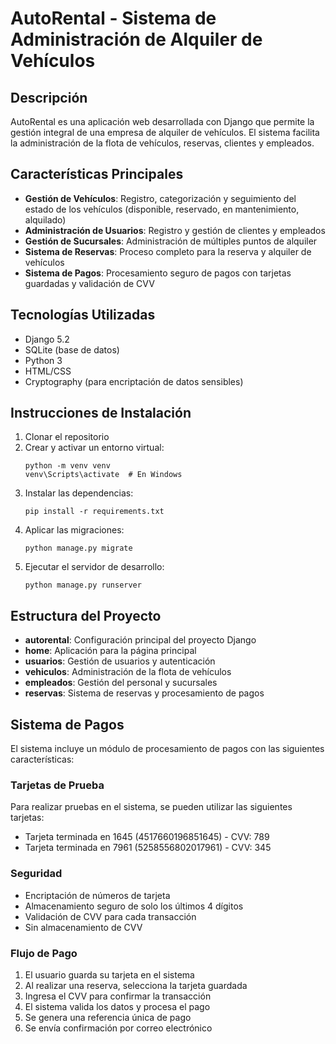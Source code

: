 # AutoRental - Sistema de Administración de Alquiler de Vehículos

## Descripción
AutoRental es una aplicación web desarrollada con Django que permite la gestión integral de una empresa de alquiler de vehículos. El sistema facilita la administración de la flota de vehículos, reservas, clientes y empleados.

## Características Principales
- **Gestión de Vehículos**: Registro, categorización y seguimiento del estado de los vehículos (disponible, reservado, en mantenimiento, alquilado)
- **Administración de Usuarios**: Registro y gestión de clientes y empleados
- **Gestión de Sucursales**: Administración de múltiples puntos de alquiler
- **Sistema de Reservas**: Proceso completo para la reserva y alquiler de vehículos
- **Sistema de Pagos**: Procesamiento seguro de pagos con tarjetas guardadas y validación de CVV

## Tecnologías Utilizadas
- Django 5.2
- SQLite (base de datos)
- Python 3
- HTML/CSS
- Cryptography (para encriptación de datos sensibles)

## Instrucciones de Instalación

1. Clonar el repositorio
2. Crear y activar un entorno virtual:
   ```
   python -m venv venv
   venv\Scripts\activate  # En Windows
   ```
3. Instalar las dependencias:
   ```
   pip install -r requirements.txt
   ```
4. Aplicar las migraciones:
   ```
   python manage.py migrate
   ```
5. Ejecutar el servidor de desarrollo:
   ```
   python manage.py runserver
   ```

## Estructura del Proyecto
- **autorental**: Configuración principal del proyecto Django
- **home**: Aplicación para la página principal
- **usuarios**: Gestión de usuarios y autenticación
- **vehiculos**: Administración de la flota de vehículos
- **empleados**: Gestión del personal y sucursales
- **reservas**: Sistema de reservas y procesamiento de pagos

## Sistema de Pagos
El sistema incluye un módulo de procesamiento de pagos con las siguientes características:

### Tarjetas de Prueba
Para realizar pruebas en el sistema, se pueden utilizar las siguientes tarjetas:
- Tarjeta terminada en 1645 (4517660196851645) - CVV: 789
- Tarjeta terminada en 7961 (5258556802017961) - CVV: 345

### Seguridad
- Encriptación de números de tarjeta
- Almacenamiento seguro de solo los últimos 4 dígitos
- Validación de CVV para cada transacción
- Sin almacenamiento de CVV

### Flujo de Pago
1. El usuario guarda su tarjeta en el sistema
2. Al realizar una reserva, selecciona la tarjeta guardada
3. Ingresa el CVV para confirmar la transacción
4. El sistema valida los datos y procesa el pago
5. Se genera una referencia única de pago
6. Se envía confirmación por correo electrónico 